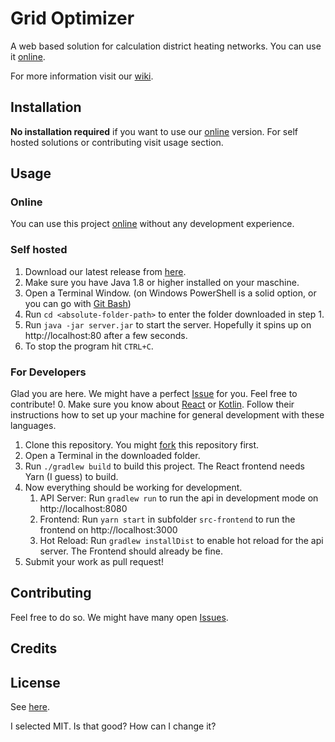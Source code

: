 # Grid Optimizer
A web based solution for calculation district heating networks. You can use it [online](https://grid-optimizer.herokuapp.com/). 

For more information visit our [wiki](https://github.com/fhac-ewi/grid-optimizer/wiki).

## Installation
**No installation required** if you want to use our [online](https://grid-optimizer.herokuapp.com/) version. For self hosted solutions or contributing visit usage section.


## Usage
### Online
You can use this project [online](https://grid-optimizer.herokuapp.com/) without any development experience. 

### Self hosted
1. Download our latest release from [here](https://github.com/fhac-ewi/grid-optimizer/releases).
2. Make sure you have Java 1.8 or higher installed on your maschine.
3. Open a Terminal Window. (on Windows PowerShell is a solid option, or you can go with [Git Bash](https://git-scm.com/downloads))
4. Run `cd <absolute-folder-path>` to enter the folder downloaded in step 1.
5. Run `java -jar server.jar` to start the server. Hopefully it spins up on http://localhost:80 after a few seconds.
6. To stop the program hit `CTRL+C`.


### For Developers
Glad you are here. We might have a perfect [Issue](https://github.com/fhac-ewi/grid-optimizer/issues) for you. Feel free to contribute!
0. Make sure you know about [React](https://reactjs.org/) or [Kotlin](https://kotlinlang.org/). Follow their instructions how to set up your machine for general development with these languages. 
1. Clone this repository. You might [fork](https://docs.github.com/en/github/getting-started-with-github/fork-a-repo) this repository first. 
2. Open a Terminal in the downloaded folder.
3. Run `./gradlew build` to build this project. The React frontend needs Yarn (I guess) to build.
4. Now everything should be working for development. 
   1. API Server: Run `gradlew run` to run the api in development mode on http://localhost:8080
   2. Frontend: Run `yarn start` in subfolder `src-frontend` to run the frontend on http://localhost:3000
   3. Hot Reload: Run `gradlew installDist` to enable hot reload for the api server. The Frontend should already be fine. 
5. Submit your work as pull request!

## Contributing
Feel free to do so. We might have many open [Issues](https://github.com/fhac-ewi/grid-optimizer/issues).

## Credits


## License
See [here](./LICENSE).

I selected MIT. Is that good? How can I change it? 
